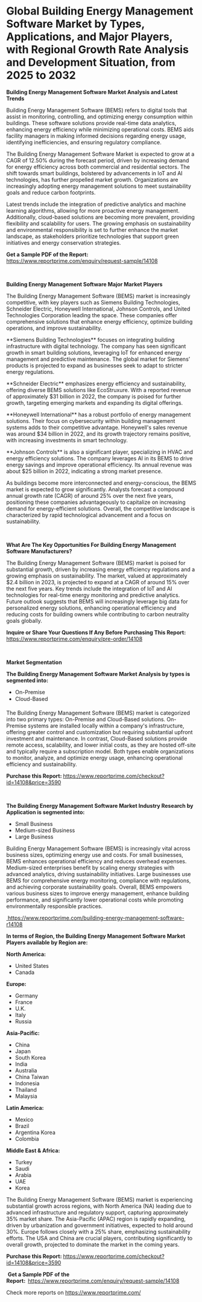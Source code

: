 <p><h1>Global Building Energy Management Software Market by Types, Applications, and Major Players, with Regional Growth Rate Analysis and Development Situation, from 2025 to 2032</h1></p><p><strong>Building Energy Management Software Market Analysis and Latest Trends</strong></p>
<p><p>Building Energy Management Software (BEMS) refers to digital tools that assist in monitoring, controlling, and optimizing energy consumption within buildings. These software solutions provide real-time data analytics, enhancing energy efficiency while minimizing operational costs. BEMS aids facility managers in making informed decisions regarding energy usage, identifying inefficiencies, and ensuring regulatory compliance.</p><p>The Building Energy Management Software Market is expected to grow at a CAGR of 12.50% during the forecast period, driven by increasing demand for energy efficiency across both commercial and residential sectors. The shift towards smart buildings, bolstered by advancements in IoT and AI technologies, has further propelled market growth. Organizations are increasingly adopting energy management solutions to meet sustainability goals and reduce carbon footprints.</p><p>Latest trends include the integration of predictive analytics and machine learning algorithms, allowing for more proactive energy management. Additionally, cloud-based solutions are becoming more prevalent, providing flexibility and scalability for users. The growing emphasis on sustainability and environmental responsibility is set to further enhance the market landscape, as stakeholders prioritize technologies that support green initiatives and energy conservation strategies.</p></p>
<p><strong>Get a Sample PDF of the Report:&nbsp;</strong> <a href="https://www.reportprime.com/enquiry/request-sample/14108?utm_campaign=2750&utm_medium=2&utm_source=Github&utm_content=ia&utm_term=20032025&utm_id=building-energy-management-software">https://www.reportprime.com/enquiry/request-sample/14108</a></p>
<p>&nbsp;</p>
<p><strong>Building Energy Management Software Major Market Players</strong></p>
<p><p>The Building Energy Management Software (BEMS) market is increasingly competitive, with key players such as Siemens Building Technologies, Schneider Electric, Honeywell International, Johnson Controls, and United Technologies Corporation leading the space. These companies offer comprehensive solutions that enhance energy efficiency, optimize building operations, and improve sustainability.</p><p>**Siemens Building Technologies** focuses on integrating building infrastructure with digital technology. The company has seen significant growth in smart building solutions, leveraging IoT for enhanced energy management and predictive maintenance. The global market for Siemens’ products is projected to expand as businesses seek to adapt to stricter energy regulations.</p><p>**Schneider Electric** emphasizes energy efficiency and sustainability, offering diverse BEMS solutions like EcoStruxure. With a reported revenue of approximately $31 billion in 2022, the company is poised for further growth, targeting emerging markets and expanding its digital offerings.</p><p>**Honeywell International** has a robust portfolio of energy management solutions. Their focus on cybersecurity within building management systems adds to their competitive advantage. Honeywell's sales revenue was around $34 billion in 2022, and its growth trajectory remains positive, with increasing investments in smart technology.</p><p>**Johnson Controls** is also a significant player, specializing in HVAC and energy efficiency solutions. The company leverages AI in its BEMS to drive energy savings and improve operational efficiency. Its annual revenue was about $25 billion in 2022, indicating a strong market presence.</p><p>As buildings become more interconnected and energy-conscious, the BEMS market is expected to grow significantly. Analysts forecast a compound annual growth rate (CAGR) of around 25% over the next five years, positioning these companies advantageously to capitalize on increasing demand for energy-efficient solutions. Overall, the competitive landscape is characterized by rapid technological advancement and a focus on sustainability.</p></p>
<p>&nbsp;</p>
<p><strong>What Are The Key Opportunities For Building Energy Management Software Manufacturers?</strong></p>
<p><p>The Building Energy Management Software (BEMS) market is poised for substantial growth, driven by increasing energy efficiency regulations and a growing emphasis on sustainability. The market, valued at approximately $2.4 billion in 2023, is projected to expand at a CAGR of around 15% over the next five years. Key trends include the integration of IoT and AI technologies for real-time energy monitoring and predictive analytics. Future outlook suggests that BEMS will increasingly leverage big data for personalized energy solutions, enhancing operational efficiency and reducing costs for building owners while contributing to carbon neutrality goals globally.</p></p>
<p><strong>Inquire or Share Your Questions If Any Before Purchasing This Report:</strong> <a href="https://www.reportprime.com/enquiry/pre-order/14108?utm_campaign=2750&utm_medium=2&utm_source=Github&utm_content=ia&utm_term=20032025&utm_id=building-energy-management-software">https://www.reportprime.com/enquiry/pre-order/14108</a></p>
<p>&nbsp;</p>
<p><strong>Market Segmentation</strong></p>
<p><strong>The Building Energy Management Software Market Analysis by types is segmented into:</strong></p>
<p><ul><li>On-Premise</li><li>Cloud-Based</li></ul></p>
<p><p>The Building Energy Management Software (BEMS) market is categorized into two primary types: On-Premise and Cloud-Based solutions. On-Premise systems are installed locally within a company's infrastructure, offering greater control and customization but requiring substantial upfront investment and maintenance. In contrast, Cloud-Based solutions provide remote access, scalability, and lower initial costs, as they are hosted off-site and typically require a subscription model. Both types enable organizations to monitor, analyze, and optimize energy usage, enhancing operational efficiency and sustainability.</p></p>
<p><strong>Purchase this Report:&nbsp;</strong><a href="https://www.reportprime.com/checkout?id=14108&price=3590&utm_campaign=2750&utm_medium=2&utm_source=Github&utm_content=ia&utm_term=20032025&utm_id=building-energy-management-software">https://www.reportprime.com/checkout?id=14108&price=3590</a></p>
<p>&nbsp;</p>
<p><strong>The Building Energy Management Software Market Industry Research by Application is segmented into:</strong></p>
<p><ul><li>Small Business</li><li>Medium-sized Business</li><li>Large Business</li></ul></p>
<p><p>Building Energy Management Software (BEMS) is increasingly vital across business sizes, optimizing energy use and costs. For small businesses, BEMS enhances operational efficiency and reduces overhead expenses. Medium-sized enterprises benefit by scaling energy strategies with advanced analytics, driving sustainability initiatives. Large businesses use BEMS for comprehensive energy monitoring, compliance with regulations, and achieving corporate sustainability goals. Overall, BEMS empowers various business sizes to improve energy management, enhance building performance, and significantly lower operational costs while promoting environmentally responsible practices.</p></p>
<p><a href="https://www.reportprime.com/building-energy-management-software-r14108?utm_campaign=2750&utm_medium=2&utm_source=Github&utm_content=ia&utm_term=20032025&utm_id=building-energy-management-software">&nbsp;https://www.reportprime.com/building-energy-management-software-r14108</a></p>
<p><strong>In terms of Region, the Building Energy Management Software Market Players available by Region are:</strong></p>
<p>
    <p> <strong> North America: </strong>
        <ul>
            <li>United States</li>
            <li>Canada</li>
        </ul>
        </p> 
    <p> <strong> Europe: </strong>
        <ul>
            <li>Germany</li>
            <li>France</li>
            <li>U.K.</li>
            <li>Italy</li>
            <li>Russia</li>
        </ul>
        </p> 
    <p> <strong> Asia-Pacific: </strong>
        <ul>
            <li>China</li>
            <li>Japan</li>
            <li>South Korea</li>
            <li>India</li>
            <li>Australia</li>
            <li>China Taiwan</li>
            <li>Indonesia</li>
            <li>Thailand</li>
            <li>Malaysia</li>
        </ul>
        </p> 
    <p> <strong> Latin America: </strong>
        <ul>
            <li>Mexico</li>
            <li>Brazil</li>
            <li>Argentina Korea</li>
            <li>Colombia</li>
        </ul>
        </p> 
    <p> <strong> Middle East & Africa: </strong>
        <ul>
            <li>Turkey</li>
            <li>Saudi</li>
            <li>Arabia</li>
            <li>UAE</li>
            <li>Korea</li>
        </ul>
    </p>
    </p>
<p><p>The Building Energy Management Software (BEMS) market is experiencing substantial growth across regions, with North America (NA) leading due to advanced infrastructure and regulatory support, capturing approximately 35% market share. The Asia-Pacific (APAC) region is rapidly expanding, driven by urbanization and government initiatives, expected to hold around 30%. Europe follows closely with a 25% share, emphasizing sustainability efforts. The USA and China are crucial players, contributing significantly to overall growth, projected to dominate the market in the coming years.</p></p>
<p><strong>Purchase this Report: </strong><a href="https://www.reportprime.com/checkout?id=14108&price=3590&utm_campaign=2750&utm_medium=2&utm_source=Github&utm_content=ia&utm_term=20032025&utm_id=building-energy-management-software">https://www.reportprime.com/checkout?id=14108&price=3590</a></p>
<p>&nbsp;<strong>Get a Sample PDF of the Report:&nbsp;&nbsp;</strong><a href="https://www.reportprime.com/enquiry/request-sample/14108?utm_campaign=2750&utm_medium=2&utm_source=Github&utm_content=ia&utm_term=20032025&utm_id=building-energy-management-software">https://www.reportprime.com/enquiry/request-sample/14108</a></p>
<p><strong></strong></p>
<p>Check more reports on <a href="https://www.reportprime.com/?utm_campaign=2750&utm_medium=2&utm_source=Github&utm_content=ia&utm_term=20032025&utm_id=building-energy-management-software">https://www.reportprime.com/</a></p>